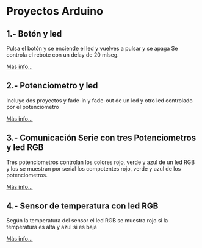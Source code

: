 # Proyectos Arduino

## 1.- Botón y led
Pulsa el botón y se enciende el led y vuelves a pulsar y se apaga
Se controla el rebote con un delay de 20 mlseg.

[Más info...](proyect1)

## 2.- Potenciometro y led
Incluye dos proyectos y fade-in y fade-out de un led y
otro led controlado por el potenciometro

[Más info...](proyect2)

## 3.- Comunicación Serie con tres Potenciometros y led RGB
Tres potenciometros controlan los colores rojo, verde y azul de un led RGB y los
se muestran por serial los compotentes rojo, verde y azul de los potenciometros.

[Más info...](proyect3)


## 4.- Sensor de temperatura con led RGB
Según la temperatura del sensor el led RGB se muestra rojo si la temperatura es
alta y azul si es baja

[Más info...](proyect4)


